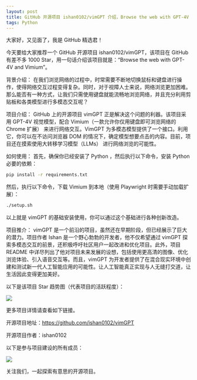 ```yaml
---
layout: post
title: GitHub 开源项目 ishan0102/vimGPT 介绍，Browse the web with GPT-4V and Vimium
tags: Python
---
```


大家好，又见面了，我是 GitHub 精选君！

今天要给大家推荐一个 GitHub 开源项目 ishan0102/vimGPT，该项目在 GitHub 有差不多 1000 Star，用一句话介绍该项目就是：“Browse the web with GPT-4V and Vimium”。





背景介绍：
在我们浏览网络的过程中，时常需要不断地切换鼠标和键盘进行操作，使得网络交互过程变得复杂。同时，对于视障人士来说，网络浏览更加困难。那么能否有一种方式，让我们只需使用键盘就能流畅地浏览网络，并且充分利用剪贴板和各类模型进行多模态交互呢？

项目介绍：
GitHub 上的开源项目 vimGPT 正是解决这个问题的利器。该项目采用 GPT-4V 视觉模型，配合 Vimium（一款允许你仅用键盘即可浏览网络的 Chrome 扩展） 来进行网络交互。VimGPT 为多模态模型提供了一个接口。利用它，你可以在不访问浏览器 DOM 的情况下，确定模型想要点击的内容。目前，项目还在摸索使用大转移学习模型（LLMs） 进行网络浏览的可能性。

如何使用：
首先，确保你已经安装了 Python ，然后执行以下命令，安装 Python 必要的依赖：
```bash
pip install -r requirements.txt
```
然后，执行以下命令，下载 Vimium 到本地（使用 Playwright 时需要手动加载扩展）：
```bash
./setup.sh
```
以上就是 vimGPT 的基础安装使用，你可以通过这个基础进行各种创新改造。

项目推介：
vimGPT 是一个前沿的项目，虽然还在早期阶段，但已经展示了巨大的潜力。项目作者 Ishan 是一个野心勃勃的开发者，他不仅希望通过 vimGPT 探索多模态交互的前景，还积极呼吁社区用户一起改进和优化项目。此外，项目 README 中详尽列出了他对项目未来发展的设想，包括使用更高清的图像、优化浏览体验、引入语音交互等。而且，vimGPT 为开发者提供了在混合现实环境中创建和测试新一代人工智能应用的可能性。让人工智能真正实现与人无缝打交道，让生活因此变得更加美好。


以下是该项目 Star 趋势图（代表项目的活跃程度）：

![](https://api.star-history.com/svg?repos=ishan0102/vimGPT&type=Timeline)

更多项目详情请查看如下链接。

开源项目地址：https://github.com/ishan0102/vimGPT 

开源项目作者：ishan0102

以下是参与项目建设的所有成员：

![](https://contrib.rocks/image?repo=ishan0102/vimGPT)

关注我们，一起探索有意思的开源项目。

